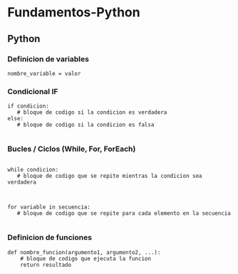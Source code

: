 # Fundamentos-Python

## Python 

### Definicion de variables 
```
nombre_variable = valor
```

### Condicional IF 
```
if condicion:
   # bloque de codigo si la condicion es verdadera
else:
   # bloque de codigo si la condicion es falsa


```
### Bucles / Ciclos (While, For, ForEach) 
```

while condicion:
   # bloque de codigo que se repite mientras la condicion sea verdadera


```
```

for variable in secuencia:
   # bloque de codigo que se repite para cada elemento en la secuencia


```

### Definicion de funciones 

```
def nombre_funcion(argumento1, argumento2, ...):
    # bloque de codigo que ejecuta la funcion
    return resultado

```
